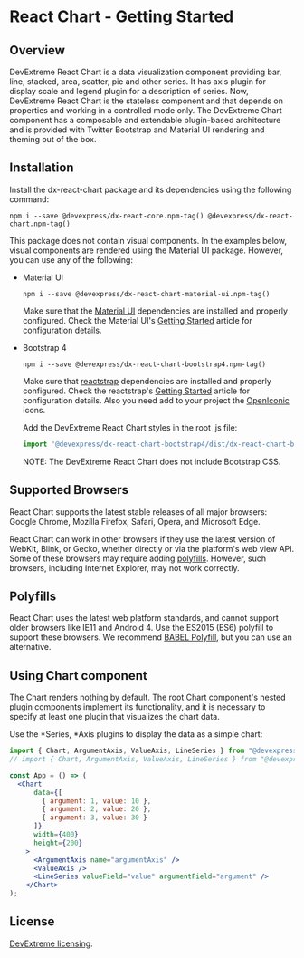 # React Chart - Getting Started

## Overview
DevExtreme React Chart is a data visualization component providing bar, line, stacked, area, scatter, pie and other series. 
It has axis plugin for display scale and legend plugin for a description of series. 
Now, DevExtreme React Chart is the stateless component and that depends on properties and working in a controlled mode only.
The DevExtreme Chart component has a composable and extendable plugin-based architecture and is provided with Twitter Bootstrap and Material UI rendering and theming out of the box. 

## Installation

Install the dx-react-chart package and its dependencies using the following command:

```
npm i --save @devexpress/dx-react-core.npm-tag() @devexpress/dx-react-chart.npm-tag()
```

This package does not contain visual components. In the examples below, visual components are rendered using the Material UI package. However, you can use any of the following:

- Material UI

  ```
  npm i --save @devexpress/dx-react-chart-material-ui.npm-tag()
  ```

  Make sure that the [Material UI](https://material-ui-1dab0.firebaseapp.com/) dependencies are installed and properly configured. Check the Material UI's [Getting Started](https://material-ui-1dab0.firebaseapp.com/getting-started/installation) article for configuration details.

- Bootstrap 4

  ```
  npm i --save @devexpress/dx-react-chart-bootstrap4.npm-tag()
  ```

  Make sure that [reactstrap](https://reactstrap.github.io/) dependencies are installed and properly configured. Check the reactstrap's [Getting Started](https://reactstrap.github.io/) article for configuration details. Also you need add to your project the [OpenIconic](https://useiconic.com/open) icons.

  Add the DevExtreme React Chart styles in the root .js file:

  ```js
  import '@devexpress/dx-react-chart-bootstrap4/dist/dx-react-chart-bootstrap4.css';
  ```

  NOTE: The DevExtreme React Chart does not include Bootstrap CSS.

## Supported Browsers

React Chart supports the latest stable releases of all major browsers: Google Chrome, Mozilla Firefox, Safari, Opera, and Microsoft Edge.

React Chart can work in other browsers if they use the latest version of WebKit, Blink, or Gecko, whether directly or via the platform's web view API. Some of these browsers may require adding [polyfills](#polyfills). However, such browsers, including Internet Explorer, may not work correctly.

## Polyfills

React Chart uses the latest web platform standards, and cannot support older browsers like IE11 and Android 4. Use the ES2015 (ES6) polyfill to support these browsers. We recommend [BABEL Polyfill](https://babeljs.io/docs/usage/polyfill/), but you can use an alternative.

## Using Chart component

The Chart renders nothing by default. The root Chart component's nested plugin components implement its functionality, and it is necessary to specify at least one plugin that visualizes the chart data.

Use the \*Series, \*Axis plugins to display the data as a simple chart:

```jsx
import { Chart, ArgumentAxis, ValueAxis, LineSeries } from "@devexpress/dx-react-chart-material-ui";
// import { Chart, ArgumentAxis, ValueAxis, LineSeries } from "@devexpress/dx-react-chart-bootstrap4";

const App = () => (
  <Chart
      data={[
        { argument: 1, value: 10 },
        { argument: 2, value: 20 },
        { argument: 3, value: 30 }
      ]}
      width={400}
      height={200}
    >
      <ArgumentAxis name="argumentAxis" />
      <ValueAxis />
      <LineSeries valueField="value" argumentField="argument" />
    </Chart>
);

```

## License

[DevExtreme licensing](https://js.devexpress.com/licensing/).
